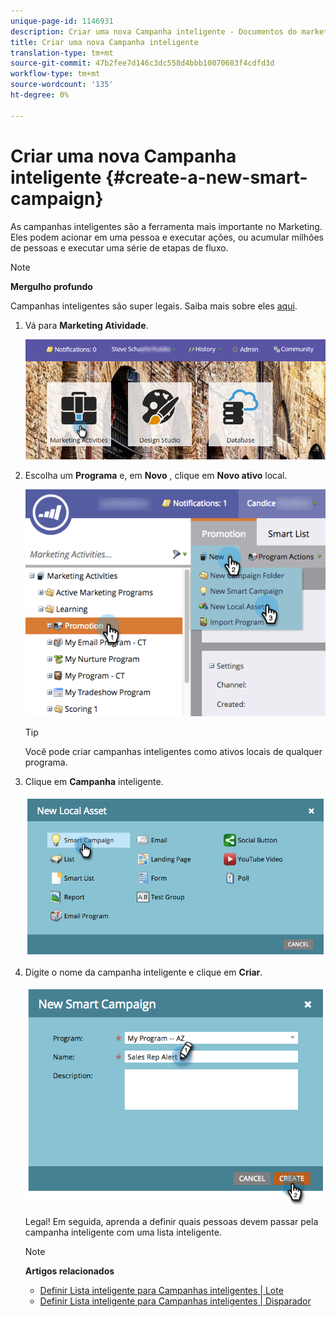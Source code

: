 ```yaml
---
unique-page-id: 1146931
description: Criar uma nova Campanha inteligente - Documentos do marketing - Documentação do produto
title: Criar uma nova Campanha inteligente
translation-type: tm+mt
source-git-commit: 47b2fee7d146c3dc558d4bbb10070683f4cdfd3d
workflow-type: tm+mt
source-wordcount: '135'
ht-degree: 0%

---
```



# Criar uma nova Campanha inteligente {#create-a-new-smart-campaign}

As campanhas inteligentes são a ferramenta mais importante no Marketing. Eles podem acionar em uma pessoa e executar ações, ou acumular milhões de pessoas e executar uma série de etapas de fluxo.

>[!NOTE]
>
>**Mergulho profundo**
>
>Campanhas inteligentes são super legais. Saiba mais sobre eles [aqui](../../../../product-docs/core-marketo-concepts/smart-campaigns/understanding-smart-campaigns.md).

1. Vá para **Marketing Atividade**.

   ![](assets/login-marketing-activities.png)

1. Escolha um **Programa** e, em **Novo** , clique em **Novo ativo** local.

   ![](assets/program-localassethands.png)

   >[!TIP]
   >
   >Você pode criar campanhas inteligentes como ativos locais de qualquer programa.

1. Clique em **Campanha** inteligente.

   ![](assets/image2014-9-19-15-3a9-3a51.png)

1. Digite o nome da campanha inteligente e clique em **Criar**.

   ![](assets/image2014-9-19-15-3a10-3a41.png)

   Legal! Em seguida, aprenda a definir quais pessoas devem passar pela campanha inteligente com uma lista inteligente.

   >[!NOTE]
   >
   >**Artigos relacionados**
   >
   >    
   >    
   >    * [Definir Lista inteligente para Campanhas inteligentes | Lote](define-smart-list-for-smart-campaign-batch.md)
   >    * [Definir Lista inteligente para Campanhas inteligentes | Disparador](define-smart-list-for-smart-campaign-trigger.md)


